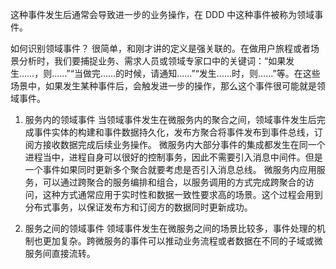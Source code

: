 这种事件发生后通常会导致进一步的业务操作，在 DDD 中这种事件被称为领域事件。

如何识别领域事件？
很简单，和刚才讲的定义是强关联的。在做用户旅程或者场景分析时，我们要捕捉业务、需求人员或领域专家口中的关键词：“如果发生……，则……”“当做完……的时候，请通知……”“发生……时，则……”等。在这些场景中，如果发生某种事件后，会触发进一步的操作，那么这个事件很可能就是领域事件。

1. 服务内的领域事件
    当领域事件发生在微服务内的聚合之间，领域事件发生后完成事件实体的构建和事件数据持久化，发布方聚合将事件发布到事件总线，订阅方接收数据完成后续业务操作。
    微服务内大部分事件的集成都发生在同一个进程当中，进程自身可以很好的控制事务，因此不需要引入消息中间件。但是一个事件如果同时更新多个聚合就要考虑是否引入消息总线。
    微服务内应用服务，可以通过跨聚合的服务编排和组合，以服务调用的方式完成跨聚合的访问，这种方式通常应用于实时性和数据一致性要求高的场景。这个过程会用到分布式事务，以保证发布方和订阅方的数据同时更新成功。

2. 服务之间的领域事件
   领域事件发生在微服务之间的场景比较多，事件处理的机制也更加复杂。跨微服务的事件可以推动业务流程或者数据在不同的子域或微服务间直接流转。